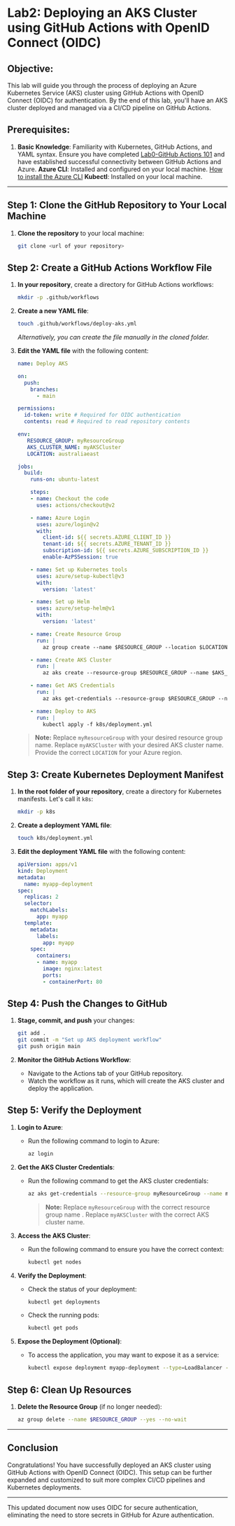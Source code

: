 # Lab2: Deploying an AKS Cluster using GitHub Actions with OpenID Connect (OIDC)

## Objective:
This lab will guide you through the process of deploying an Azure Kubernetes Service (AKS) cluster using GitHub Actions with OpenID Connect (OIDC) for authentication. By the end of this lab, you'll have an AKS cluster deployed and managed via a CI/CD pipeline on GitHub Actions.

## Prerequisites:
1. **Basic Knowledge**: Familiarity with Kubernetes, GitHub Actions, and YAML syntax. Ensure you have completed [Lab0-GitHub Actions 101](../01-gh-actions-101/readme.md) and have established successful connectivity between GitHub Actions and Azure.
**Azure CLI**: Installed and configured on your local machine. [How to install the Azure CLI](https://docs.microsoft.com/en-us/cli/azure/install-azure-cli)
**Kubectl**: Installed on your local machine.

---

## Step 1: Clone the GitHub Repository to Your Local Machine

1. **Clone the repository** to your local machine:
   ```bash
   git clone <url of your repository>

## Step 2: Create a GitHub Actions Workflow File

1. **In your repository**, create a directory for GitHub Actions workflows:
   ```bash
   mkdir -p .github/workflows

2. **Create a new YAML file**:
   ```bash
   touch .github/workflows/deploy-aks.yml
   ```
    *Alternatively, you can create the file manually in the  cloned folder.*


3. **Edit the YAML file** with the following content:

   ```yaml
   name: Deploy AKS

   on:
     push:
       branches:
         - main

   permissions:
     id-token: write # Required for OIDC authentication
     contents: read # Required to read repository contents

   env:
      RESOURCE_GROUP: myResourceGroup
      AKS_CLUSTER_NAME: myAKSCluster
      LOCATION: australiaeast

   jobs:
     build:
       runs-on: ubuntu-latest

       steps:
       - name: Checkout the code
         uses: actions/checkout@v2

       - name: Azure Login
         uses: azure/login@v2
         with:
           client-id: ${{ secrets.AZURE_CLIENT_ID }}
           tenant-id: ${{ secrets.AZURE_TENANT_ID }}
           subscription-id: ${{ secrets.AZURE_SUBSCRIPTION_ID }}
           enable-AzPSSession: true

       - name: Set up Kubernetes tools
         uses: azure/setup-kubectl@v3
         with:
           version: 'latest'

       - name: Set up Helm
         uses: azure/setup-helm@v1
         with:
           version: 'latest'

       - name: Create Resource Group
         run: |
           az group create --name $RESOURCE_GROUP --location $LOCATION

       - name: Create AKS Cluster
         run: |
           az aks create --resource-group $RESOURCE_GROUP --name $AKS_CLUSTER_NAME --node-count 1 --enable-addons monitoring --generate-ssh-keys

       - name: Get AKS Credentials
         run: |
           az aks get-credentials --resource-group $RESOURCE_GROUP --name $AKS_CLUSTER_NAME

       - name: Deploy to AKS
         run: |
           kubectl apply -f k8s/deployment.yml
   ```

      > **Note:** Replace `myResourceGroup` with your desired resource group name.
      Replace `myAKSCluster` with your desired AKS cluster name.
      Provide the correct `LOCATION` for your Azure region.


## Step 3: Create Kubernetes Deployment Manifest

1. **In the root folder of your repository**, create a directory for Kubernetes manifests. Let's call it `k8s`:
   ```bash
   mkdir -p k8s
   ```

2. **Create a deployment YAML file**:
   ```bash
   touch k8s/deployment.yml
   ```

3. **Edit the deployment YAML file** with the following content:

   ```yaml
   apiVersion: apps/v1
   kind: Deployment
   metadata:
     name: myapp-deployment
   spec:
     replicas: 2
     selector:
       matchLabels:
         app: myapp
     template:
       metadata:
         labels:
           app: myapp
       spec:
         containers:
         - name: myapp
           image: nginx:latest
           ports:
           - containerPort: 80
   ```

## Step 4: Push the Changes to GitHub

1. **Stage, commit, and push** your changes:
   ```bash
   git add .
   git commit -m "Set up AKS deployment workflow"
   git push origin main
   ```

2. **Monitor the GitHub Actions Workflow**:
   - Navigate to the Actions tab of your GitHub repository.
   - Watch the workflow as it runs, which will create the AKS cluster and deploy the application.

## Step 5: Verify the Deployment
1. **Login to Azure**:
   - Run the following command to login to Azure:
     ```bash
     az login
     ```

2. **Get the AKS Cluster Credentials**:
   - Run the following command to get the AKS cluster credentials:
     ```bash
     az aks get-credentials --resource-group myResourceGroup --name myAKSCluster
     ```
     > **Note:** Replace `myResourceGroup` with the    correct resource group name .
      Replace `myAKSCluster` with the correct AKS cluster name.
3. **Access the AKS Cluster**:
   - Run the following command to ensure you have the correct context:
     ```bash
     kubectl get nodes
     ```

4. **Verify the Deployment**:
   - Check the status of your deployment:
     ```bash
     kubectl get deployments
     ```

   - Check the running pods:
     ```bash
     kubectl get pods
     ```

3. **Expose the Deployment (Optional)**:
   - To access the application, you may want to expose it as a service:
     ```bash
     kubectl expose deployment myapp-deployment --type=LoadBalancer --name=myapp-service
     ```

## Step 6: Clean Up Resources

1. **Delete the Resource Group** (if no longer needed):
   ```bash
   az group delete --name $RESOURCE_GROUP --yes --no-wait
   ```

---

## Conclusion

Congratulations! You have successfully deployed an AKS cluster using GitHub Actions with OpenID Connect (OIDC). This setup can be further expanded and customized to suit more complex CI/CD pipelines and Kubernetes deployments.

---

This updated document now uses OIDC for secure authentication, eliminating the need to store secrets in GitHub for Azure authentication.

